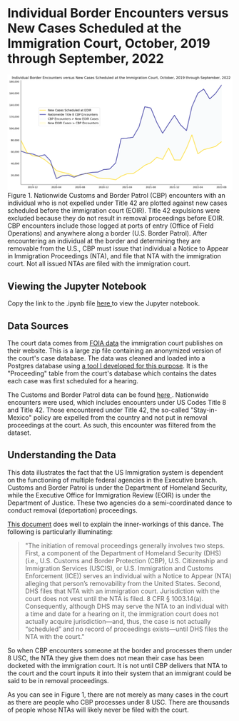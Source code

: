 # Individual Border Encounters versus New Cases Scheduled at the Immigration Court, October, 2019 through September, 2022
![Individual Border Encounters versus New Cases Scheduled at the Immigration Court, October, 2019 through September, 2022](figure_1.png)
Figure 1. Nationwide Customs and Border Patrol (CBP) encounters with an individual who is not expelled under Title 42 are plotted against new cases scheduled before the immigration court (EOIR). Title 42 expulsions were excluded because they do not result in removal proceedings before EOIR. CBP encounters include those logged at ports of entry (Office of Field Operations) and anywhere along a border (U.S. Border Patrol). After encountering an individual at the border and determining they are removable from the U.S., CBP must issue that individual a Notice to Appear in Immigration Proceedings (NTA), and file that NTA with the immigration court. Not all issued NTAs are filed with the immigration court.


## Viewing the Jupyter Notebook
Copy the link to the .ipynb file [ here ]( https://nbviewer.org/ ) to view the Jupyter notebook.

## Data Sources
The court data comes from [FOIA data]( https://www.justice.gov/eoir/foia-library-0 ) the immigration court publishes on their website. This is a large zip file containing an anonymized version of the court's case database. The data was cleaned and loaded into a Postgres database using [a tool I developed for this purpose]( https://github.com/bmare/CleanCsv ). It is the "Proceeding" table from the court's database which contains the dates each case was first scheduled for a hearing.

The Customs and Border Patrol data can be found [ here ]( https://www.cbp.gov/document/stats/nationwide-encounters ). Nationwide encounters were used, which includes encounters under US Codes Title 8 and Title 42. Those encountered under Title 42, the so-called "Stay-in-Mexico" policy are expelled from the country and not put in removal proceedings at the court. As such, this encounter was filtered from the dataset. 

## Understanding the Data
This data illustrates the fact that the US Immigration system is dependent on the functioning of multiple federal agencies in the Executive branch. Customs and Border Patrol is under the Department of Homeland Security, while the Executive Office for Immigration Review (EOIR) is under the Department of Justice. These two agencies do a semi-coordinated dance to conduct removal (deportation) proceedings.  

[This document](https://www.justice.gov/eoir/file/1122771/download) does well to explain the inner-workings of this dance. The following is particularly illuminating: 
>"The initiation of removal proceedings generally involves two steps. First, a component of the Department of Homeland Security (DHS) (i.e., U.S. Customs and Border Protection (CBP), U.S. Citizenship and Immigration Services (USCIS), or U.S. Immigration and Customs Enforcement (ICE)) serves an individual with a Notice to Appear (NTA) alleging that person’s removability from the United States. Second, DHS files that NTA with an immigration court. Jurisdiction with the court does not vest until the NTA is filed. 8 CFR § 1003.14(a). Consequently, although DHS may serve the NTA to an individual with a time and date for a hearing on it, the immigration court does not actually acquire jurisdiction—and, thus, the case is not actually “scheduled” and no record of proceedings exists—until DHS files the NTA with the court."

So when CBP encounters someone at the border and processes them under 8 USC, the NTA they give them does not mean their case has been docketed with the immigration court. It is not until CBP delivers that NTA to the court and the court inputs it into their system that an immigrant could be said to be in removal proceedings.

As you can see in Figure 1, there are not merely as many cases in the court as there are people who CBP processes under 8 USC. There are thousands of people whose NTAs will likely never be filed with the court. 


